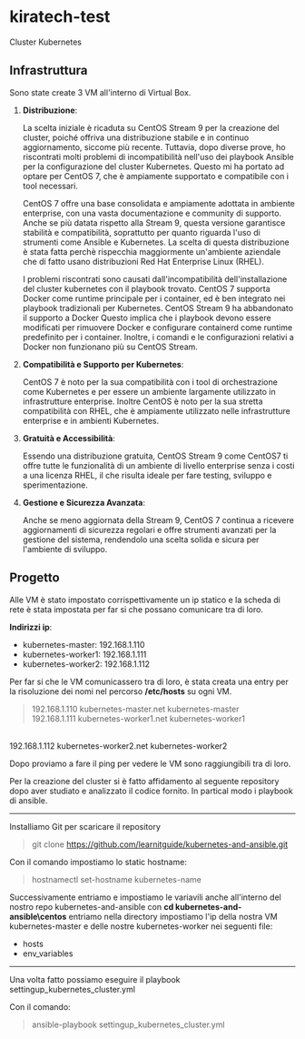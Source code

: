 # kiratech-test

 Cluster Kubernetes

## Infrastruttura

Sono state create 3 VM all'interno di Virtual Box.

1. **Distribuzione**:

    La scelta iniziale è ricaduta su CentOS Stream 9 per la creazione del cluster, poiché offriva una distribuzione stabile e in continuo aggiornamento, siccome più recente. Tuttavia, dopo diverse prove, ho riscontrati molti problemi di incompatibilità nell'uso dei playbook Ansible per la configurazione del cluster Kubernetes. Questo mi ha portato ad optare per CentOS 7, che è ampiamente supportato e compatibile con i tool necessari.

    CentOS 7 offre una base consolidata e ampiamente adottata in ambiente enterprise, con una vasta documentazione e community di supporto. Anche se più datata rispetto alla Stream 9, questa versione garantisce stabilità e compatibilità, soprattutto per quanto riguarda l'uso di strumenti come Ansible e Kubernetes.
    La scelta di questa distribuzione è stata fatta perchè rispecchia maggiormente un'ambiente aziendale che di fatto usano distribuzioni Red Hat Enterprise Linux (RHEL).

    I problemi riscontrati sono causati dall'incompatibilità dell'installazione del cluster kubernetes con il playbook trovato.
    CentOS 7 supporta Docker come runtime principale per i container, ed è ben integrato nei playbook tradizionali per Kubernetes.
    CentOS Stream 9 ha abbandonato il supporto a Docker  Questo implica che i playbook devono essere modificati per rimuovere Docker e configurare containerd come runtime predefinito per i container. Inoltre, i comandi e le configurazioni relativi a Docker non funzionano più su CentOS Stream.

2. **Compatibilità e Supporto per Kubernetes**:

    CentOS 7 è noto per la sua compatibilità con i tool di orchestrazione come Kubernetes e per essere un ambiente largamente utilizzato in infrastrutture enterprise.
    Inoltre CentOS è noto per la sua stretta compatibilità con RHEL, che è ampiamente utilizzato nelle infrastrutture enterprise e in ambienti Kubernetes.

3. **Gratuità e Accessibilità**:

    Essendo una distribuzione gratuita, CentOS Stream 9 come CentOS7 ti offre tutte le funzionalità di un ambiente di livello enterprise senza i costi a una licenza RHEL, il che risulta ideale per fare testing, sviluppo e sperimentazione.

4. **Gestione e Sicurezza Avanzata**:

    Anche se meno aggiornata della Stream 9, CentOS 7 continua a ricevere aggiornamenti di sicurezza regolari e offre strumenti avanzati per la gestione del sistema, rendendolo una scelta solida e sicura per l'ambiente di sviluppo.

## Progetto

Alle VM è stato impostato corrispettivamente un ip statico e la scheda di rete è stata impostata per far si che possano comunicare tra di loro.

**Indirizzi ip**:

- kubernetes-master:  192.168.1.110
- kubernetes-worker1: 192.168.1.111
- kubernetes-worker2: 192.168.1.112

Per far si che le VM comunicassero tra di loro, è stata creata una entry per la risoluzione dei nomi nel percorso **/etc/hosts** su ogni VM.

>192.168.1.110 kubernetes-master.net kubernetes-master <br>
192.168.1.111 kubernetes-worker1.net kubernetes-worker1
<br>
192.168.1.112 kubernetes-worker2.net kubernetes-worker2

Dopo proviamo a fare il ping per vedere le VM sono raggiungibili tra di loro.

Per la creazione del cluster si è fatto affidamento al seguente repository dopo aver studiato e analizzato il codice fornito.
In partical modo i playbook di ansible.

---

Installiamo Git per scaricare il repository

>git clone <https://github.com/learnitguide/kubernetes-and-ansible.git>

Con il comando impostiamo lo static hostname:

> hostnamectl set-hostname kubernetes-name

Successivamente entriamo e impostiamo le variavili anche all'interno del nostro repo kubernetes-and-ansible con **cd kubernetes-and-ansible\centos** entriamo nella directory impostiamo l'ip della nostra VM kubernetes-master e delle nostre kubernetes-worker nei seguenti file:

- hosts
- env_variables

---

Una volta fatto possiamo eseguire il playbook settingup_kubernetes_cluster.yml

Con il comando:

> ansible-playbook settingup_kubernetes_cluster.yml

